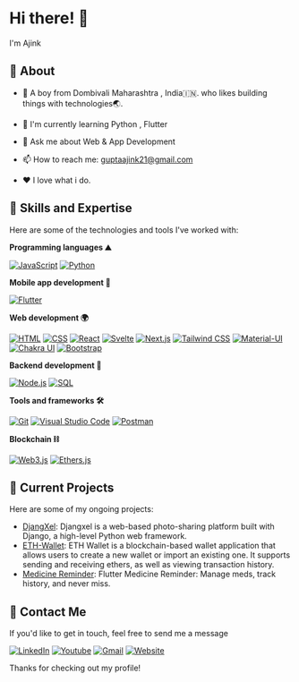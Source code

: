 # Hi there! 👋
 
I'm Ajink  

## 🧐 About 

- 🧔 A boy from Dombivali Maharashtra , India🇮🇳. who likes building things with technologies🌏.

- 🌱 I'm currently learning  Python , Flutter  

- 💬 Ask me about Web & App Development

- 📫 How to reach me:  guptaajink21@gmail.com 


- ❤️ I love what i do.

## 🚀 Skills and Expertise

Here are some of the technologies and tools I've worked with:

**Programming languages ⛰️** 


[![JavaScript](https://img.shields.io/badge/JavaScript-F7DF1E?style=for-the-badge&logo=javascript&logoColor=black)](https://developer.mozilla.org/en-US/docs/Web/JavaScript)
[![Python](https://img.shields.io/badge/python-3670A0?style=for-the-badge&logo=python&logoColor=ffdd54)](https://www.python.org/) 

**Mobile app development 📱**
 
[![Flutter](https://img.shields.io/badge/Flutter-%2302569B.svg?style=for-the-badge&logo=Flutter&logoColor=white)](https://flutter.dev/)

**Web development 🌍**

[![HTML](https://img.shields.io/badge/HTML5-E34F26?style=for-the-badge&logo=html5&logoColor=white)](https://developer.mozilla.org/en-US/docs/Web/Guide/HTML/HTML5)
[![CSS](https://img.shields.io/badge/CSS3-1572B6?style=for-the-badge&logo=css3&logoColor=white)](https://developer.mozilla.org/en-US/docs/Web/CSS)
[![React](https://img.shields.io/badge/React-20232A?style=for-the-badge&logo=react&logoColor=61DAFB)](https://reactjs.org/)
[![Svelte](https://img.shields.io/badge/svelte-%23f1413d.svg?style=for-the-badge&logo=svelte&logoColor=white)](https://svelte.dev/)
[![Next.js](https://img.shields.io/badge/Next.js-000000?style=for-the-badge&logo=next.js&logoColor=white)](https://nextjs.org/)
[![Tailwind CSS](https://img.shields.io/badge/Tailwind_CSS-38B2AC?style=for-the-badge&logo=tailwind-css&logoColor=white)](https://tailwindcss.com/)
[![Material-UI](https://img.shields.io/badge/Material--UI-0081CB?style=for-the-badge&logo=material-ui&logoColor=white)](https://mui.com/)
[![Chakra UI](https://img.shields.io/badge/Chakra--UI-319795?style=for-the-badge&logo=chakra-ui&logoColor=white)](https://chakra-ui.com/)
[![Bootstrap](https://img.shields.io/badge/Bootstrap-7952B3?style=for-the-badge&logo=bootstrap&logoColor=white)](https://getbootstrap.com/)

**Backend development 🌳**

[![Node.js](https://img.shields.io/badge/Node.js-339933?style=for-the-badge&logo=node.js&logoColor=white)](https://nodejs.org/)
[![SQL](https://img.shields.io/badge/SQL-4479A1?style=for-the-badge&logo=oracle&logoColor=white)](https://www.oracle.com/database/)

**Tools and frameworks 🛠️**

[![Git](https://img.shields.io/badge/Git-F05032?style=for-the-badge&logo=git&logoColor=white)](https://git-scm.com/)
[![Visual Studio Code](https://img.shields.io/badge/Visual_Studio_Code-007ACC?style=for-the-badge&logo=visual-studio-code&logoColor=white)](https://code.visualstudio.com/)
[![Postman](https://img.shields.io/badge/Postman-FF6C37?style=for-the-badge&logo=postman&logoColor=white)](https://www.postman.com/)
 
**Blockchain ⛓️** 

[![Web3.js](https://img.shields.io/badge/Web3.js-F16822?style=for-the-badge&logo=web3dotjs&logoColor=white)](https://web3js.readthedocs.io/)
[![Ethers.js](https://img.shields.io/badge/Ethers.js-276FD6?style=for-the-badge&logo=ethers-dot-js&logoColor=white)](https://docs.ethers.io/)
 
## 🌱 Current Projects

Here are some of my ongoing projects:

- [DjangXel](https://github.com/Ajinkgupta/DjangXel): Djangxel is a web-based photo-sharing platform built with Django, a high-level Python web framework.
- [ETH-Wallet](https://github.com/Ajinkgupta/ETH-Wallet): ETH Wallet is a blockchain-based wallet application that allows users to create a new wallet or import an existing one. It supports sending and receiving ethers, as well as viewing transaction history.
- [Medicine Reminder](https://github.com/Ajinkgupta/Medicine-Reminder): Flutter Medicine Reminder: Manage meds, track history, and never miss.

  
 

## 💬 Contact Me

If you'd like to get in touch, feel free to send me a message

[![LinkedIn](https://img.shields.io/badge/LinkedIn-0077B5?style=for-the-badge&logo=linkedin&logoColor=white)](https://www.linkedin.com/in/ajinkgupta/)
[![Youtube](https://custom-icon-badges.demolab.com/youtube/channel/subscribers/UCjKz-2jaskjyyDOqGdVFsvg?color=%23E05D44&label=SUBSCRIBE&logo=video&logoColor=white&style=for-the-badge&labelColor=CE4630)](https://www.youtube.com/c/Ajinkgupta?sub_confirmation=1)
[![Gmail](https://img.shields.io/badge/Gmail-D14836?style=for-the-badge&logo=gmail&logoColor=white)](mailto:guptaajink21@gmail.com)
[![Website](https://img.shields.io/badge/Website-FF7139?style=for-the-badge&logo=google-chrome&logoColor=white)](https://ajinkgupta.vercel.app/)


Thanks for checking out my profile!
